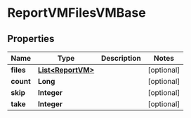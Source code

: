 

# ReportVMFilesVMBase


## Properties

| Name | Type | Description | Notes |
|------------ | ------------- | ------------- | -------------|
|**files** | [**List&lt;ReportVM&gt;**](ReportVM.md) |  |  [optional] |
|**count** | **Long** |  |  [optional] |
|**skip** | **Integer** |  |  [optional] |
|**take** | **Integer** |  |  [optional] |



